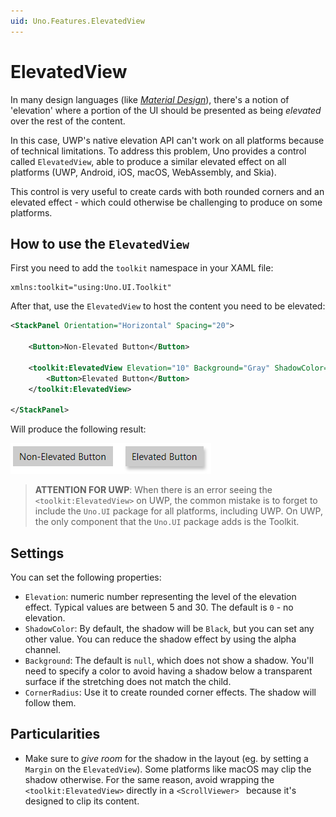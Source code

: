 ```yaml
---
uid: Uno.Features.ElevatedView
---
```


# ElevatedView
In many design languages (like [_Material Design_](https://material.io/design)), there's a notion of 'elevation' where a portion of the UI should be presented as being _elevated_ over the rest of the content.

In this case, UWP's native elevation API can't work on all platforms because of technical limitations. To address this problem, Uno provides a control called `ElevatedView`, able to produce a similar elevated effect on all platforms (UWP, Android, iOS, macOS, WebAssembly, and Skia).

This control is very useful to create cards with both rounded corners and an elevated effect - which could otherwise be challenging to produce on some platforms.

## How to use the `ElevatedView`

First you need to add the `toolkit` namespace in your XAML file:

```
xmlns:toolkit="using:Uno.UI.Toolkit"
```

After that, use the `ElevatedView` to host the content you need to be elevated:

``` xml
<StackPanel Orientation="Horizontal" Spacing="20">

	<Button>Non-Elevated Button</Button>

	<toolkit:ElevatedView Elevation="10" Background="Gray" ShadowColor="Black">
		<Button>Elevated Button</Button>
	</toolkit:ElevatedView>

</StackPanel>
```

Will produce the following result:

![ElevatedView sample](../Assets/features/elevatedview/elevatedview-sample.png)

> **ATTENTION FOR UWP**: When there is an error seeing the `<toolkit:ElevatedView>` on UWP, the common mistake is to forget to include the `Uno.UI` package for all platforms, including UWP. On UWP, the only component that the `Uno.UI` package adds is the Toolkit.

## Settings

You can set the following properties:

* `Elevation`: numeric number representing the level of the elevation effect. Typical values are between 5 and 30. The default is `0` - no elevation.
* `ShadowColor`: By default, the shadow will be `Black`, but you can set any other value. You can reduce the shadow effect by using the alpha channel.
* `Background`: The default is `null`, which does not show a shadow. You'll need to specify a color to avoid having a shadow below a transparent surface if the stretching does not match the child.
* `CornerRadius`: Use it to create rounded corner effects. The shadow will follow them.

## Particularities

* Make sure to _give room_ for the shadow in the layout (eg. by setting a `Margin` on the `ElevatedView`).  Some platforms like macOS may clip the shadow otherwise. For the same reason, avoid wrapping the `<toolkit:ElevatedView>` directly in a `<ScrollViewer> ` because it's designed to clip its content.
